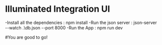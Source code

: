# Illuminated Integration UI

-Install all the dependencies : npm install
-Run the json server : json-server --watch .\db.json --port 8000
-Run the App : npm run dev


#You are good to go!
